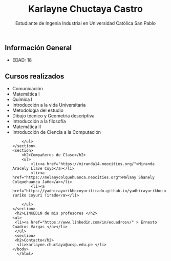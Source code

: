 <!DOCTYPE html>
<html lang="es">
<head>
    <meta charset="UTF-8">
    <meta name="viewport" content="width=device-width, initial-scale=1.0">
    <meta name="description" content="Página personal de Karlayne Chuctaya Castro - Estudiante de Ingeniería Industrial ">
    <title>Karlayne Chuctaya Castro</title>
</head>
<body>
    <header>
        <h1>Karlayne Chuctaya Castro</h1>
        <p>Estudiante de Ingenia Industrial en 	Universidad Católica San Pablo</p>
    </header>
    <section>
        <h2>Información General</h2>
        <ul>
            <li>EDAD: 18</li>
        </ul>
    </section>
    <section>
        <h2>Cursos realizados</h2>
        <ul>
            <li>Comunicación</li>
            <li>Matemática I</li>
            <li>Química I</li>
            <li>Introducción a la vida Universitaria</li>
            <li>Metodología del estudio</li>
            <li>Dibujo técnico y Geometría descriptiva</li>
            <li>Introducción a la filosofía</li>
            <li>Matemática II</li>
            <li> Introducción de Ciencia a la Computación 
            
        </ul>
    </section>
    <section>
        <h2>Compañeros de Clase</h2>
        <ul>
            <li><a href="https://miranda14.neocities.org/">Miranda Aracely Llave Cuyo</a></li>
            <li><a href="https://melanycolquehuanca.neocities.org">Melany Shanely Colquehuanca Jaño</a></li>
            <li><a href="https://yadhirayurikhocoyuritirado.github.io/yadhirayurikhocoyuri/">Yadhira Yuriko Coyuri Tirado</a></li>
        
        </ul>
    </section>
     <h2>LINKEDLN de mis profesores </h2>
    <ul>
     <li><a href="https://www.linkedin.com/in/ecuadrosv/" > Ernesto Cuadros Vargas </a></li>
     </ul>
     <section>
     <h2>Contacto</h2>
      <li>karlayne.chuctaya@ucsp.edu.pe </li>
    </body>
      </html>
